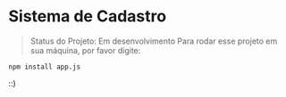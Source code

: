 <h1>Sistema de Cadastro</h1>  

> Status do Projeto: Em desenvolvimento
Para rodar esse projeto em sua máquina, por favor digite:
> 
``
npm install app.js
``


::)